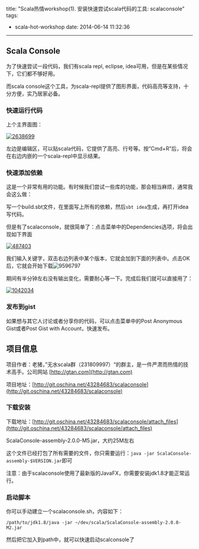 title: "Scala热情workshop(1). 安装快速尝试scala代码的工具: scalaconsole"
tags:
  - scala-hot-workshop
date: 2014-06-14 11:32:36
---

## Scala Console

为了快速尝试一段代码，我们有scala repl, eclipse, idea可用，但是在某些情况下，它们都不够好用。

而scala console这个工具，为scala-repl提供了图形界面，代码高亮等支持，十分方便，实乃居家必备。

### 快速运行代码

上个主界面图：

[![2638699](http://freewind.me/wp-content/uploads/2014/06/2638699.png)](http://freewind.me/wp-content/uploads/2014/06/2638699.png)

左边是编辑区，可以贴scala代码，它提供了高亮、行号等。按”Cmd+R”后，将会在右边内嵌的一个scala-repl中显示结果。

### 快速添加依赖

这是一个非常有用的功能。有时候我们尝试一些库的功能，那会相当麻烦，通常我会这么做：

写一个build.sbt文件，在里面写上所有的依赖，然后`sbt idea`生成，再打开idea写代码。

但是有了scalaconsole，就很简单了：点击菜单中的Dependencies选项，将会出现如下界面

[![487403](http://freewind.me/wp-content/uploads/2014/06/487403.png)](http://freewind.me/wp-content/uploads/2014/06/487403.png)

我们输入关键字，双击右边列表中某个版本，它就会加到下面的列表中。点击OK后，它就会开始下载![9596797](http://freewind.me/wp-content/uploads/2014/06/9596797.png)

期间有半分钟左右没有输出变化，需要耐心等一下。完成后我们就可以直接用了：

[![1042034](http://freewind.me/wp-content/uploads/2014/06/1042034.png)](http://freewind.me/wp-content/uploads/2014/06/1042034.png)

### 发布到gist

如果想与其它人讨论或者分享你的代码，可以点击菜单中的Post Anonymous Gist或者Post Gist with Account，快速发布。

## 项目信息

项目作者：老猪，”无水scala群（231809997）“的群主，是一件严肃而热情的技术高手。公司网站 [http://gtan.com](http://gtan.com)

项目地址：[http://git.oschina.net/43284683/scalaconsole](http://git.oschina.net/43284683/scalaconsole)

### 下载安装

下载地址：[http://git.oschina.net/43284683/scalaconsole/attach_files](http://git.oschina.net/43284683/scalaconsole/attach_files)

ScalaConsole-assembly-2.0.0-M5.jar，大约25M左右

这个文件已经打包了所有需要的文件，你只需要运行：`java -jar ScalaConsole-assembly-$VERSION.jar`即可

注意：由于scalaconsole使用了最新版的JavaFX，你需要安装jdk1.8才能正常运行。

### 启动脚本

你可以手动建立一个scalaconsole.sh，内容如下：

    /path/to/jdk1.8/java -jar ~/dev/scala/ScalaConsole-assembly-2.0.0-M2.jar

然后把它加入到path中，就可以快速启动scalconsole了